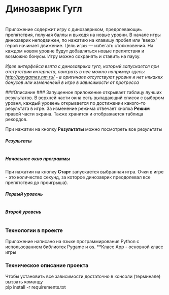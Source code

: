 # Динозаврик Гугл #
#

Приложение содержит игру с динозавриком, предолевающиь препятствия, получая баллы и выходя на новые уровни. В начале игры динозаврик неподвижен, по нажатию на клавишу пробел или 'вверх' герой начинает движение. Цель игры — избегать столкновений. На каждом новом уровне будут добавляться новые препятствия и возможно бонусы. Игру можно сохранять и ставить на паузу.

*Идея интерфейса взята с динозаврика гугл, который запускается при отстутствии интернета, поиграть в нее можно например здесь: http://psygames.nm.ru/ - в оригинале отсутствуют уровни и нет никаких бонусов или измененеий в игре в зависимости от прогресса*

###Описание ###
Запущенное приложение открывает таблицу лучших результатов. В верхней части окна есть выпадающий список с выбором уровня, каждый уровень открывается по достижении какого-то результата в игре. За изменение режима отвечает кнопка **Режим** правой части экрана. 
Также хранится и отображается таблица рекордов.

При нажатии на кнопку **Результаты** можно посмотреть все результаты

##### Результаты #####
#
##### Начальное окно программы #####

При нажатии на кнопку **Старт** запускается выбранная игра. Очки в игре - это количество секунд, за которое динозаврик преодолевал все препятствия до проигрыша).  
##### Первый уровень #####
#
##### Второй уровень #####
#
### Технологии в проекте ###

Приложение написано на языке программирования Python c использованием библиотек Pygame и os.
**Класс App - основной класс игры 

### Техническое описание проекта ###
Чтобы установить все зависимости
достаточно в консоли (терминале) вызвать команду  
pip install -r requirements.txt
